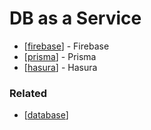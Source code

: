 # DB as a Service

- [[firebase]] - Firebase
- [[prisma]] - Prisma
- [[hasura]] - Hasura

### Related

- [[database]]

[//begin]: # "Autogenerated link references for markdown compatibility"
[firebase]: firebase "Firebase JS"
[prisma]: prisma "Prisma 2"
[hasura]: hasura "Hasura"
[database]: ../database/database "Database"
[//end]: # "Autogenerated link references"
